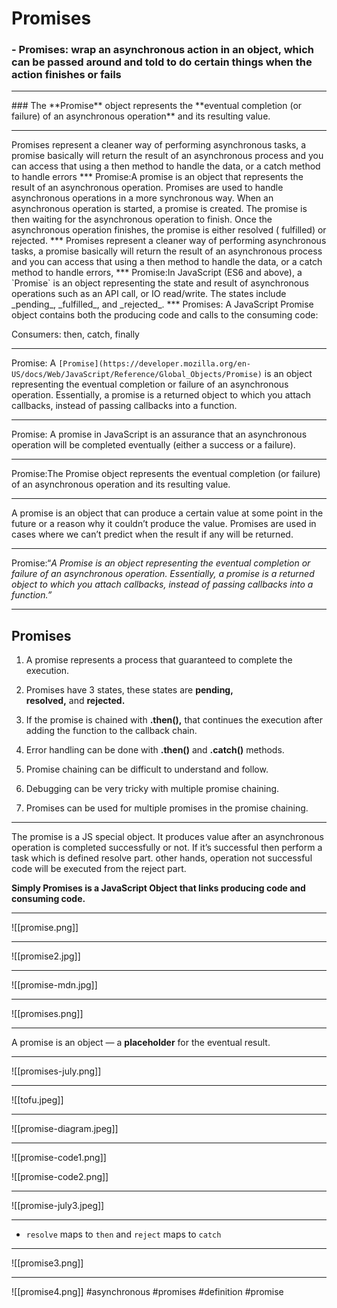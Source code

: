 # Promises
### -   Promises: wrap an asynchronous action in an object, which can be passed around and told to do certain things when the action finishes or fails
<hr>
### The **Promise** object represents the **eventual completion (or failure) of an asynchronous operation** and its resulting value.
<hr>
Promises represent a cleaner way of performing asynchronous tasks, a promise basically will return the result of an asynchronous process and you can access that using a then method to handle the data, or a catch method to handle errors
***
Promise:A promise is an object that represents the result of an asynchronous operation. Promises are used to handle asynchronous operations in a more synchronous way. When an asynchronous operation is started, a promise is created. The promise is then waiting for the asynchronous operation to finish. Once the asynchronous operation finishes, the promise is either resolved ( fulfilled) or rejected.
***
Promises represent a cleaner way of performing asynchronous tasks, a promise basically will return the result of an asynchronous process and you can access that using a then method to handle the data, or a catch method to handle errors,
***
Promise:In JavaScript (ES6 and above), a `Promise` is an object representing the state and result of asynchronous operations such as an API call, or IO read/write. The states include _pending_, _fulfilled_, and _rejected_.
***
Promises: A JavaScript Promise object contains both the producing code and calls to the consuming code:

  Consumers: then, catch, finally
  ***
  Promise: A `[Promise](https://developer.mozilla.org/en-US/docs/Web/JavaScript/Reference/Global_Objects/Promise)` is an object representing the eventual completion or failure of an asynchronous operation. Essentially, a promise is a returned object to which you attach callbacks, instead of passing callbacks into a function.

  ***
  
Promise: A promise in JavaScript is an assurance that an asynchronous operation will be completed eventually (either a success or a failure).
***

Promise:The Promise object represents the eventual completion (or failure) of an asynchronous operation and its resulting value.
***
A promise is an object that can produce a certain value at some point in the future or a reason why it couldn’t produce the value. Promises are used in cases where we can’t predict when the result if any will be returned.
***

Promise:“_A Promise is an object representing the eventual completion or failure of an asynchronous operation. Essentially, a promise is a returned object to which you attach callbacks, instead of passing callbacks into a function.”_
***
## **Promises**

1. A promise represents a process that guaranteed to complete the execution.

2. Promises have 3 states, these states are **pending, resolved,** and **rejected.**

3. If the promise is chained with **.then(),** that continues the execution after adding the function to the callback chain.

4. Error handling can be done with **.then()** and **.catch()** methods.

5. Promise chaining can be difficult to understand and follow.

6. Debugging can be very tricky with multiple promise chaining.

7. Promises can be used for multiple promises in the promise chaining.

***
The promise is a JS special object. It produces value after an asynchronous operation is completed successfully or not. If it’s successful then perform a task which is defined resolve part. other hands, operation not successful code will be executed from the reject part.

**Simply Promises is a JavaScript Object that links producing code and consuming code.**
***
![[promise.png]]
***
![[promise2.jpg]]
***
![[promise-mdn.jpg]]
***
![[promises.png]]
***

A promise is an object — a **placeholder** for the eventual result.
***
![[promises-july.png]]
***
![[tofu.jpeg]]
***
![[promise-diagram.jpeg]]
***
![[promise-code1.png]]


![[promise-code2.png]]
***
![[promise-july3.jpeg]]

***
-   `resolve` maps to `then` and `reject` maps to `catch`
***
![[promise3.png]]
***
![[promise4.png]]
#asynchronous
#promises
#definition
#promise 
